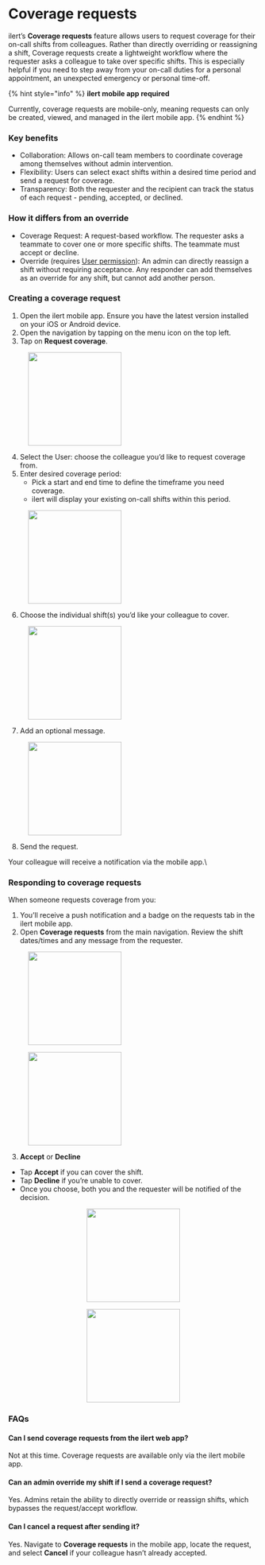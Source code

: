 # Coverage requests

ilert’s **Coverage requests** feature allows users to request coverage for their on-call shifts from colleagues. Rather than directly overriding or reassigning a shift, Coverage requests create a lightweight workflow where the requester asks a colleague to take over specific shifts. This is especially helpful if you need to step away from your on-call duties for a personal appointment, an unexpected emergency or personal time-off.

{% hint style="info" %}
**ilert mobile app required**

Currently, coverage requests are mobile-only, meaning requests can only be created, viewed, and managed in the ilert mobile app.
{% endhint %}

### Key benefits

* Collaboration: Allows on-call team members to coordinate coverage among themselves without admin intervention.
* Flexibility: Users can select exact shifts within a desired time period and send a request for coverage.
* Transparency: Both the requester and the recipient can track the status of each request - pending, accepted, or declined.

### How it differs from an override

* Coverage Request: A request-based workflow. The requester asks a teammate to cover one or more specific shifts. The teammate must accept or decline.
* Override (requires [User permission](../user-administration/user-roles-and-permissions.md)): An admin can directly reassign a shift without requiring acceptance. Any responder can add themselves as an override for any shift, but cannot add another person.

### Creating a coverage request

1. Open the ilert mobile app. Ensure you have the latest version installed on your iOS or Android device.
2. Open the navigation by tapping on the menu icon on the top left.
3. Tap on **Request coverage**.

<figure><img src="../.gitbook/assets/6-123.png" alt="" width="188"><figcaption></figcaption></figure>

4. Select the User: choose the colleague you’d like to request coverage from.
5. Enter desired coverage period:
   * Pick a start and end time to define the timeframe you need coverage.
   * ilert will display your existing on-call shifts within this period.

<figure><img src="../.gitbook/assets/4-123 (2).png" alt="" width="188"><figcaption></figcaption></figure>

6. Choose the individual shift(s) you’d like your colleague to cover.

<figure><img src="../.gitbook/assets/4-1234.png" alt="" width="188"><figcaption></figcaption></figure>

7. &#x20;Add an optional message.

<figure><img src="../.gitbook/assets/4-12345.png" alt="" width="188"><figcaption></figcaption></figure>

8. Send the request.

Your colleague will receive a notification via the mobile app.\


### Responding to coverage requests

When someone requests coverage from you:

1. You’ll receive a push notification and a badge on the requests tab in the ilert mobile app.
2. Open **Coverage requests** from the main navigation. Review the shift dates/times and any message from the requester.

<div><figure><img src="../.gitbook/assets/6-1234.png" alt="" width="188"><figcaption></figcaption></figure> <figure><img src="../.gitbook/assets/list-123.png" alt="" width="188"><figcaption></figcaption></figure></div>

3. **Accept** or **Decline**

* Tap **Accept** if you can cover the shift.
* Tap **Decline** if you’re unable to cover.
* Once you choose, both you and the requester will be notified of the decision.

<div align="center" data-full-width="true"><figure><img src="../.gitbook/assets/7-123.png" alt="" width="188"><figcaption></figcaption></figure> <figure><img src="../.gitbook/assets/list-accept.png" alt="" width="188"><figcaption></figcaption></figure></div>

### FAQs

#### Can I send coverage requests from the ilert web app?

Not at this time. Coverage requests are available only via the ilert mobile app.

#### Can an admin override my shift if I send a coverage request?

Yes. Admins retain the ability to directly override or reassign shifts, which bypasses the request/accept workflow.

#### Can I cancel a request after sending it?

Yes. Navigate to **Coverage requests** in the mobile app, locate the request, and select **Cancel** if your colleague hasn’t already accepted.
